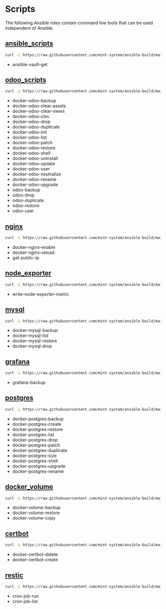 # Scripts

The following Ansible roles contain command line tools that can be used independent of Ansible.

## [ansible_scripts](roles/ansible_scripts/README.md)

```bash
curl -L https://raw.githubusercontent.com/mint-system/ansible-build/main/roles/ansible_scripts/files/install | bash
```

- ansible-vault-get

## [odoo_scripts](roles/odoo_scripts/README.md)

```bash
curl -L https://raw.githubusercontent.com/mint-system/ansible-build/main/roles/odoo_scripts/files/install | bash
```

- docker-odoo-backup
- docker-odoo-clear-assets
- docker-odoo-clear-views
- docker-odoo-cloc
- docker-odoo-drop
- docker-odoo-duplicate
- docker-odoo-init
- docker-odoo-list
- docker-odoo-patch
- docker-odoo-restore
- docker-odoo-shell
- docker-odoo-uninstall
- docker-odoo-update
- docker-odoo-user
- docker-odoo-neutralize
- docker-odoo-rename
- docker-odoo-upgrade
- odoo-backup
- odoo-drop
- odoo-duplicate
- odoo-restore
- odoo-user

## [nginx](roles/nginx/README.md)

```bash
curl -L https://raw.githubusercontent.com/mint-system/ansible-build/main/roles/nginx/files/install | bash
```

- docker-nginx-enable
- docker-nginx-reload
- get-public-ip

## [node_exporter](roles/node_exporter/README.md)

```bash
curl -L https://raw.githubusercontent.com/mint-system/ansible-build/main/roles/node_exporter/files/install | bash
```

- write-node-exporter-metric

## [mysql](roles/mysql/README.md)

```bash
curl -L https://raw.githubusercontent.com/mint-system/ansible-build/main/roles/mysql/files/install | bash
```

- docker-mysql-backup
- docker-mysql-list
- docker-mysql-restore
- docker-mysql-drop

## [grafana](roles/grafana/README.md)

```bash
curl -L https://raw.githubusercontent.com/mint-system/ansible-build/main/roles/grafana/files/install | bash
```

- grafana-backup

## [postgres](roles/postgres/README.md)

```bash
curl -L https://raw.githubusercontent.com/mint-system/ansible-build/main/roles/postgres/files/install | bash
```

- docker-postgres-backup
- docker-postgres-create
- docker-postgres-restore
- docker-postgres-list
- docker-postgres-drop
- docker-postgres-patch
- docker-postgres-duplicate
- docker-postgres-size
- docker-postgres-shell
- docker-postgres-upgrade
- docker-postgres-rename

## [docker_volume](roles/docker_volume/README.md)

```bash
curl -L https://raw.githubusercontent.com/mint-system/ansible-build/main/roles/docker_volume/files/install | bash
```

- docker-volume-backup
- docker-volume-restore
- docker-volume-copy

## [certbot](roles/certbot/README.md)

```bash
curl -L https://raw.githubusercontent.com/mint-system/ansible-build/main/roles/certbot/files/install | bash
```

- docker-certbot-delete
- docker-certbot-create

## [restic](roles/restic/README.md)

```bash
curl -L https://raw.githubusercontent.com/mint-system/ansible-build/main/roles/restic/files/install | bash
```

- cron-job-run
- cron-job-list